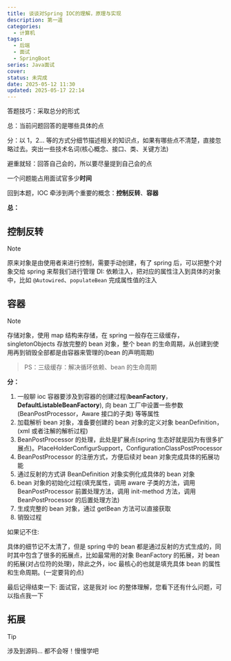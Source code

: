 ```yaml
---
title: 谈谈对Spring IOC的理解，原理与实现
description: 第一道
categories:
  - 计算机
tags:
  - 后端
  - 面试
  - SpringBoot
series: Java面试
cover: 
status: 未完成
date: 2025-05-12 11:30
updated: 2025-05-17 22:14
---
```


答题技巧：采取总分的形式

总：当前问题回答的是哪些具体的点

分：以 1，2... 等的方式分细节描述相关的知识点，如果有哪些点不清楚，直接忽略过去。突出一些技术名词(核心概念、接口、类、关键方法)

避重就轻：回答自己会的，所以要尽量提到自己会的点

一个问题能占用面试官多少**时间**

回到本题，IOC 牵涉到两个重要的概念：**控制反转**、**容器**

**总：**
## 控制反转
> [!NOTE] 
> 原来对象是由使用者来进行控制，需要手动创建，有了 spring 后，可以把整个对象交给 spring 来帮我们进行管理 DI: 依赖注入，把对应的属性注入到具体的对象中，比如 `@Autowired`、`populateBean` 完成属性值的注入
## 容器
> [!NOTE] 
> 存储对象，使用 map 结构来存储，在 spring 一般存在三级缓存，singletonObjects 存放完整的 bean 对象，整个 bean 的生命周期，从创建到使用再到销毁全部都是由容器来管理的(bean 的声明周期)

> PS：三级缓存：解决循环依赖、bean 的生命周期

**分：**
1. 一般聊 ioc 容器要涉及到容器的创建过程(**beanFactory**，**DefaultListableBeanFactory**), 向 bean 工厂中设置一些参数(BeanPostProcessor，Aware 接口的子类) 等等属性
2. 加载解析 bean 对象，准备要创建的 bean 对象的定义对象 beanDefinition，(xml 或者注解的解析过程)
3. BeanPostProcessor 的处理，此处是扩展点(spring 生态好就是因为有很多扩展点)。PlaceHolderConfigurSupport，ConfigurationClassPostProcessor
4. BeanPostProcessor 的注册方式，方便后续对 bean 对象完成具体的拓展功能
5. 通过反射的方式讲 BeanDefinition 对象实例化成具体的 bean 对象
6. bean 对象的初始化过程(填充属性，调用 aware 子类的方法，调用 BeanPostProcessor 前置处理方法，调用 init-method 方法，调用 BeanPostProcessor 的后置处理方法)
7. 生成完整的 bean 对象，通过 getBean 方法可以直接获取
8. 销毁过程

如果记不住: 

具体的细节记不太清了，但是 spring 中的 bean 都是通过反射的方式生成的，同时其中包含了很多的拓展点，比如最常用的对象 BeanFactory 的拓展，对 bean 的拓展(对占位符的处理)，除此之外，ioc 最核心的也就是填充具体 bean 的属性和生命周期。(一定要背的点)

最后记得结束一下: 面试官，这是我对 ioc 的整体理解，您看下还有什么问题，可以指点我一下

## 拓展
> [!TIP]
> 涉及到源码... 都不会呀！慢慢学吧
>  
